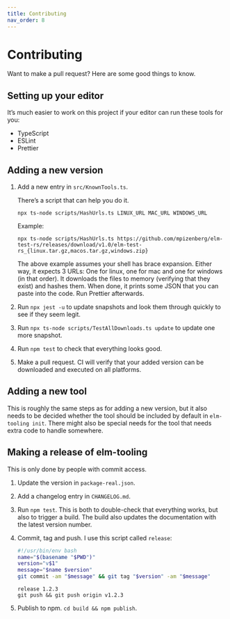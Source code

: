 ```yaml
---
title: Contributing
nav_order: 8
---
```


# Contributing

Want to make a pull request? Here are some good things to know.

## Setting up your editor

It’s much easier to work on this project if your editor can run these tools for you:

- TypeScript
- ESLint
- Prettier

## Adding a new version

1. Add a new entry in `src/KnownTools.ts`.

   There’s a script that can help you do it.

   ```
   npx ts-node scripts/HashUrls.ts LINUX_URL MAC_URL WINDOWS_URL
   ```

   Example:

   ```
   npx ts-node scripts/HashUrls.ts https://github.com/mpizenberg/elm-test-rs/releases/download/v1.0/elm-test-rs_{linux.tar.gz,macos.tar.gz,windows.zip}
   ```

   The above example assumes your shell has brace expansion. Either way, it expects 3 URLs: One for linux, one for mac and one for windows (in that order). It downloads the files to memory (verifying that they exist) and hashes them. When done, it prints some JSON that you can paste into the code. Run Prettier afterwards.

2. Run `npx jest -u` to update snapshots and look them through quickly to see if they seem legit.

3. Run `npx ts-node scripts/TestAllDownloads.ts update` to update one more snapshot.

4. Run `npm test` to check that everything looks good.

5. Make a pull request. CI will verify that your added version can be downloaded and executed on all platforms.

## Adding a new tool

This is roughly the same steps as for adding a new version, but it also needs to be decided whether the tool should be included by default in `elm-tooling init`. There might also be special needs for the tool that needs extra code to handle somewhere.

## Making a release of elm-tooling

This is only done by people with commit access.

1. Update the version in `package-real.json`.

2. Add a changelog entry in `CHANGELOG.md`.

3. Run `npm test`. This is both to double-check that everything works, but also to trigger a build. The build also updates the documentation with the latest version number.

4. Commit, tag and push. I use this script called `release`:

   ```bash
   #!/usr/bin/env bash
   name="$(basename "$PWD")"
   version="v$1"
   message="$name $version"
   git commit -am "$message" && git tag "$version" -am "$message"
   ```

   ```
   release 1.2.3
   git push && git push origin v1.2.3
   ```

5. Publish to npm. `cd build && npm publish`.
